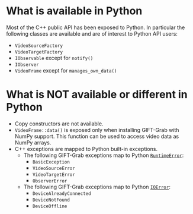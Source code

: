 # What is available in Python

Most of the C++ public API has been exposed to Python.
In particular the following classes are available and are of interest to Python API users:
* `VideoSourceFactory`
* `VideoTargetFactory`
* `IObservable` except for `notify()`
* `IObserver`
* `VideoFrame` except for `manages_own_data()`


# What is NOT available or different in Python

* Copy constructors are not available.
* `VideoFrame::data()` is exposed only when installing GIFT-Grab with NumPy support. This function can be used to access video data as NumPy arrays.
* C++ exceptions are mapped to Python built-in exceptions.
  * The following GIFT-Grab exceptions map to Python [`RuntimeError`](rt):
     * `BasicException`
     * `VideoSourceError`
     * `VideoTargetError`
     * `ObserverError`
  * The following GIFT-Grab exceptions map to Python [`IOError`](io):
     * `DeviceAlreadyConnected`
     * `DeviceNotFound`
     * `DeviceOffline`

[rt]: https://docs.python.org/2/library/exceptions.html#exceptions.RuntimeError
[io]: https://docs.python.org/2/library/exceptions.html#exceptions.IOError
